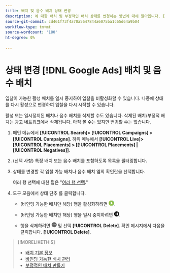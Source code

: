 ```yaml
---
title: 배치 및 음수 배치 상태 변경
description: 에 대한 배치 및 부정적인 배치 상태를 변경하는 방법에 대해 알아봅니다. [!DNL Google Ads].
source-git-commit: cd461f73f4a70a5647844a6075ba1c65d64a9b04
workflow-type: tm+mt
source-wordcount: '180'
ht-degree: 0%

---
```


# 상태 변경 [!DNL Google Ads] 배치 및 음수 배치

입찰이 가능한 활성 배치를 일시 중지하여 입찰을 비활성화할 수 있습니다. 나중에 상태를 다시 활성으로 변경하여 입찰을 다시 시작할 수 있습니다.

활성 또는 일시정지된 배치나 음수 배치를 삭제할 수도 있습니다. 삭제된 배치/부정적 배치는 광고 네트워크에서 삭제됩니다. 아직 볼 수는 있지만 변경할 수는 없습니다.

1. 메인 메뉴에서 **[!UICONTROL Search]> [!UICONTROL Campaigns] >[!UICONTROL Campaigns]**. 하위 메뉴에서 **[!UICONTROL Live]> [!UICONTROL Placements] > \[[!UICONTROL Placements] \| [!UICONTROL Negatives]\]**.

1. (선택 사항) 특정 배치 또는 음수 배치를 포함하도록 목록을 필터링합니다.

1. 상태를 변경할 각 입찰 가능 배치나 음수 배치 옆의 확인란을 선택합니다.

   여러 행 선택에 대한 팁은 &quot;[여러 행 선택](/help/search-social-commerce/common-tasks/navigation-editing-selection/multiple-rows-select.md).&quot;

1. 도구 모음에서 상태 단추 를 클릭합니다.

   * (바인딩 가능한 배치만 해당) 행을 활성화하려면 ![활성화](/help/search-social-commerce/assets/activate.png "활성화").

   * (바인딩 가능한 배치만 해당) 행을 일시 중지하려면 ![일시 중지](/help/search-social-commerce/assets/pause.png "일시 중지").

   * 행을 삭제하려면 ![자세히](/help/search-social-commerce/assets/more.png "자세히") 및 선택 **[!UICONTROL Delete]**. 확인 메시지에서 다음을 클릭합니다. **[!UICONTROL Delete]**.

>[!MORELIKETHIS]
>
>* [배치 기본 정보](placement-about.md)
>* [바인딩 가능한 배치 관리](placement-manage.md)
>* [부정적인 배치 만들기](placement-negative-create.md)

